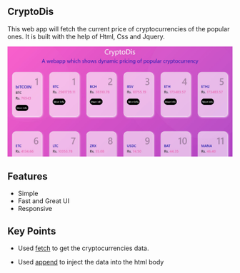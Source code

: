 ## **CryptoDis**

This web app will fetch the current price of cryptocurrencies of the popular ones.
It is built with the help of Html, Css and Jquery. 

<img src="crypto.JPG"  alt="Crypto"/>

## Features
- Simple
- Fast and Great UI
- Responsive

## Key Points
- Used [fetch](https://developer.mozilla.org/en-US/docs/Web/API/Fetch_API/Using_Fetch) to get the cryptocurrencies data.

- Used [append](https://api.jquery.com/append/) to inject the data into the html body

